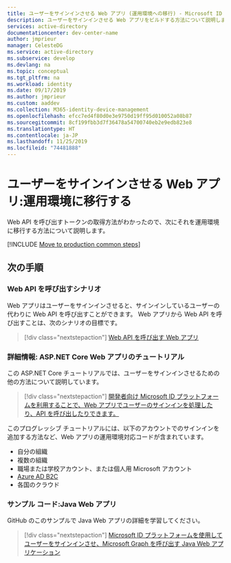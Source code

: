 ```yaml
---
title: ユーザーをサインインさせる Web アプリ (運用環境への移行) - Microsoft ID プラットフォーム
description: ユーザーをサインインさせる Web アプリをビルドする方法について説明します (運用環境への移行)
services: active-directory
documentationcenter: dev-center-name
author: jmprieur
manager: CelesteDG
ms.service: active-directory
ms.subservice: develop
ms.devlang: na
ms.topic: conceptual
ms.tgt_pltfrm: na
ms.workload: identity
ms.date: 09/17/2019
ms.author: jmprieur
ms.custom: aaddev
ms.collection: M365-identity-device-management
ms.openlocfilehash: efcc7ed4f80d0e3e9750d19ff95d010052a08b87
ms.sourcegitcommit: 8cf199fbb3d7f36478a54700740eb2e9edb823e8
ms.translationtype: HT
ms.contentlocale: ja-JP
ms.lasthandoff: 11/25/2019
ms.locfileid: "74481888"
---
```

# <a name="web-app-that-signs-in-users-move-to-production"></a>ユーザーをサインインさせる Web アプリ:運用環境に移行する

Web API を呼び出すトークンの取得方法がわかったので、次にそれを運用環境に移行する方法について説明します。

[!INCLUDE [Move to production common steps](../../../includes/active-directory-develop-scenarios-production.md)]

## <a name="next-steps"></a>次の手順

### <a name="scenario-for-calling-web-apis"></a>Web API を呼び出すシナリオ

Web アプリはユーザーをサインインさせると、サインインしているユーザーの代わりに Web API を呼び出すことができます。 Web アプリから Web API を呼び出すことは、次のシナリオの目標です。

> [!div class="nextstepaction"]
> [Web API を呼び出す Web アプリ](scenario-web-app-call-api-overview.md)

### <a name="deep-dive-aspnet-core-web-app-tutorial"></a>詳細情報: ASP.NET Core Web アプリのチュートリアル

この ASP.NET Core チュートリアルでは、ユーザーをサインインさせるための他の方法について説明しています。 

> [!div class="nextstepaction"]
> [開発者向け Microsoft ID プラットフォームを利用することで、Web アプリでユーザーのサインインを処理したり、API を呼び出したりできます。](https://github.com/Azure-Samples/ms-identity-aspnetcore-webapp-tutorial) 

このプログレッシブ チュートリアルには、以下のアカウントでのサインインを追加する方法など、Web アプリの運用環境対応コードが含まれています。

- 自分の組織
- 複数の組織
- 職場または学校アカウント、または個人用 Microsoft アカウント
- [Azure AD B2C](https://aka.ms/aadb2c)
- 各国のクラウド

### <a name="sample-code-java-web-app"></a>サンプル コード:Java Web アプリ

GitHub のこのサンプルで Java Web アプリの詳細を学習してください。 

> [!div class="nextstepaction"]
> [Microsoft ID プラットフォームを使用してユーザーをサインインさせ、Microsoft Graph を呼び出す Java Web アプリケーション](https://github.com/Azure-Samples/ms-identity-java-webapp)
